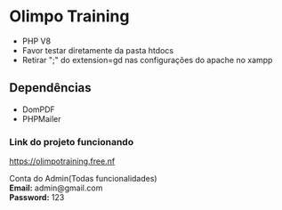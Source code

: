<h1> Olimpo Training </h1>
<ul>
  <li>PHP V8</li>
  <li>Favor testar diretamente da pasta htdocs</li>
  <li>Retirar ";" do extension=gd nas configurações do apache no xampp</li>
</ul>
<h2>Dependências</h2>
<ul>
  <li>DomPDF</li>
  <li>PHPMailer</li>
</ul>
<h3>Link do projeto funcionando</h3>
<a href='https://olimpotraining.free.nf'>https://olimpotraining.free.nf</a>
<p>Conta do Admin(Todas funcionalidades)</br>
  <Strong>Email:</Strong>&nbsp;admin@gmail.com</br>
  <Strong>Password:</Strong>&nbsp;123</br>
</p>
